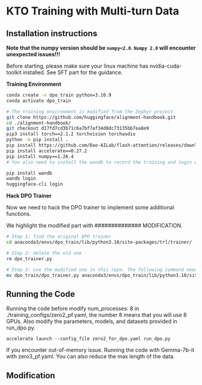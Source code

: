 # KTO Training with Multi-turn Data


## Installation instructions

**Note that the numpy version should be `numpy<2.0`.  `Numpy 2.0` will encounter unexpected issues!!!**


Before starting, please make sure your linux machine has nvidia-cuda-toolkit installed. See SFT part for the guidance. 


**Training Environment**

```sh
conda create -n dpo_train python=3.10.9
conda activate dpo_train

# The training environment is modified from the Zephyr project
git clone https://github.com/huggingface/alignment-handbook.git
cd ./alignment-handbook/
git checkout d17fd7cd3b71c6a7bf7af34d8dc73135bb7ea8e9
pip3 install torch==2.1.2 torchvision torchaudio
python -m pip install .
pip install https://github.com/Dao-AILab/flash-attention/releases/download/v2.5.7/flash_attn-2.5.7+cu122torch2.1cxx11abiFALSE-cp310-cp310-linux_x86_64.whl
pip install accelerate==0.27.2
pip install numpy==1.26.4
# You also need to install the wandb to record the training and login with your huggingface account so that you have access to the Gemma models.

pip install wandb
wandb login
huggingface-cli login
```

**Hack DPO Trainer**

Now we need to hack the DPO trainer to implement some additional functions. 

We highlight the modified part with ############## MODIFICATION.

```sh
# Step 1: find the original DPO trainer
cd anaconda3/envs/dpo_train/lib/python3.10/site-packages/trl/trainer/

# Step 2: delete the old one
rm dpo_trainer.py

# Step 3: use the modified one in this repo. The following command need to be modified to use the correct address 
mv dpo_train/dpo_trainer.py anaconda3/envs/dpo_train/lib/python3.10/site-packages/trl/trainer/dpo_trainer.py
```

## Running the Code

Running the code before modify num_processes: 8 in ./training_configs/zero2_pf.yaml, the number 8 means that you will use 8 GPUs. Also modify the parameters, models, and datasets provided in run_dpo.py.

```shell
accelerate launch --config_file zero2_for_dpo.yaml run_dpo.py 
```

If you encounter out-of-memory issue. Running the code with Gemma-7b-it with zero3_pf.yaml. You can also reduce the max length of the data.


## Modification 

